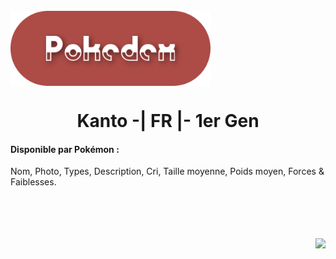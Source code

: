 <br>

<div align="center" style="display: flex">
  <img height="120px" src="./src/assets/readme_title.png" alt="Flat Pokedex Logo" />
</div>

<h1 align="center"> Kanto -| FR |- 1er Gen </h1>


#### Disponible par Pokémon :

<p>Nom, Photo, Types, Description, Cri, Taille moyenne, Poids moyen, Forces & Faiblesses.</p>


<br>
<br>
<br>
<br>

<img align="right" src="https://badgen.net/badge/Made with ❤️ by/Fabio R. Lopes/AD4B46?icon=" />
